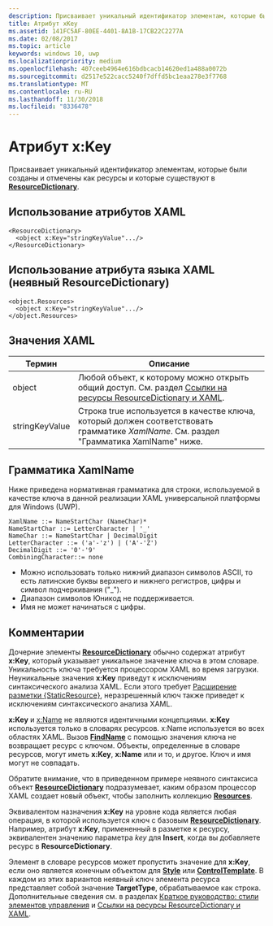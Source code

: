 ```yaml
---
description: Присваивает уникальный идентификатор элементам, которые были созданы и отмечены как ресурсы и которые существуют в ResourceDictionary.
title: Атрибут xKey
ms.assetid: 141FC5AF-80EE-4401-8A1B-17CB22C2277A
ms.date: 02/08/2017
ms.topic: article
keywords: windows 10, uwp
ms.localizationpriority: medium
ms.openlocfilehash: 407ceeb4964e616bdbcacb14620ed1a488a0072b
ms.sourcegitcommit: d2517e522cacc5240f7dffd5bc1eaa278e3f7768
ms.translationtype: MT
ms.contentlocale: ru-RU
ms.lasthandoff: 11/30/2018
ms.locfileid: "8336478"
---
```

# <a name="xkey-attribute"></a>Атрибут x:Key


Присваивает уникальный идентификатор элементам, которые были созданы и отмечены как ресурсы и которые существуют в [**ResourceDictionary**](https://msdn.microsoft.com/library/windows/apps/br208794).

## <a name="xaml-attribute-usage"></a>Использование атрибутов XAML

``` syntax
<ResourceDictionary>
  <object x:Key="stringKeyValue".../>
</ResourceDictionary>
```

## <a name="xaml-attribute-usage-implicit-resourcedictionary"></a>Использование атрибута языка XAML (неявный **ResourceDictionary**)

``` syntax
<object.Resources>
  <object x:Key="stringKeyValue".../>
</object.Resources>
```

## <a name="xaml-values"></a>Значения XAML

| Термин | Описание |
|------|-------------|
| object | Любой объект, к которому можно открыть общий доступ. См. раздел [Ссылки на ресурсы ResourceDictionary и XAML](https://msdn.microsoft.com/library/windows/apps/mt187273). |
| stringKeyValue | Строка true используется в качестве ключа, который должен соответствовать грамматике _XamlName_. См. раздел "Грамматика XamlName" ниже. | 

##  <a name="xamlname-grammar"></a>Грамматика XamlName

Ниже приведена нормативная грамматика для строки, используемой в качестве ключа в данной реализации XAML универсальной платформы для Windows (UWP).

``` syntax
XamlName ::= NameStartChar (NameChar)*
NameStartChar ::= LetterCharacter | '_'
NameChar ::= NameStartChar | DecimalDigit
LetterCharacter ::= ('a'-'z') | ('A'-'Z')
DecimalDigit ::= '0'-'9'
CombiningCharacter::= none
```

-   Можно использовать только нижний диапазон символов ASCII, то есть латинские буквы верхнего и нижнего регистров, цифры и символ подчеркивания ("_").
-   Диапазон символов Юникод не поддерживается.
-   Имя не может начинаться с цифры.

## <a name="remarks"></a>Комментарии

Дочерние элементы [**ResourceDictionary**](https://msdn.microsoft.com/library/windows/apps/br208794) обычно содержат атрибут **x:Key**, который указывает уникальное значение ключа в этом словаре. Уникальность ключа требуется процессором XAML во время загрузки. Неуникальные значения **x:Key** приведут к исключениям синтаксического анализа XAML. Если этого требует [Расширение разметки {StaticResource}](staticresource-markup-extension.md), неразрешенный ключ также приведет к исключениям синтаксического анализа XAML.

**x:Key** и [x:Name](x-name-attribute.md) не являются идентичными концепциями. **x:Key** используется только в словарях ресурсов. x:Name используется во всех областях XAML. Вызов [**FindName**](https://msdn.microsoft.com/library/windows/apps/br208715) с помощью значения ключа не возвращает ресурс с ключом. Объекты, определенные в словаре ресурсов, могут иметь **x:Key**, **x:Name** или и то, и другое. Ключ и имя могут не совпадать.

Обратите внимание, что в приведенном примере неявного синтаксиса объект [**ResourceDictionary**](https://msdn.microsoft.com/library/windows/apps/br208794) подразумевает, каким образом процессор XAML создает новый объект, чтобы заполнить коллекцию [**Resources**](https://msdn.microsoft.com/library/windows/apps/br208740).

Эквивалентом назначения **x:Key** на уровне кода является любая операция, в которой используется ключ с базовым [**ResourceDictionary**](https://msdn.microsoft.com/library/windows/apps/br208794). Например, атрибут **x:Key**, примененный в разметке к ресурсу, эквивалентен значению параметра *key* для **Insert**, когда вы добавляете ресурс в **ResourceDictionary**.

Элемент в словаре ресурсов может пропустить значение для **x:Key**, если оно является конечным объектом для [**Style**](https://msdn.microsoft.com/library/windows/apps/br208849) или [**ControlTemplate**](https://msdn.microsoft.com/library/windows/apps/br209391). В каждом из этих вариантов неявный ключ элемента ресурса представляет собой значение **TargetType**, обрабатываемое как строка. Дополнительные сведения см. в разделах [Краткое руководство: стили элементов управления](https://msdn.microsoft.com/library/windows/apps/hh465498) и [Ссылки на ресурсы ResourceDictionary и XAML](https://msdn.microsoft.com/library/windows/apps/mt187273).

